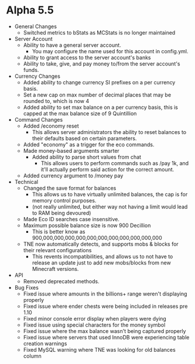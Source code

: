 Alpha 5.5
=============================
- General Changes
  - Switched metrics to bStats as MCStats is no longer maintained
- Server Account
  - Ability to have a general server account.
    - You may configure the name used for this account in config.yml.
  - Ability to grant access to the server account's banks
  - Ability to take, give, and pay money to/from the server account's funds.
- Currency Changes
  - Added ability to change currency SI prefixes on a per currency basis.
  - Set a new cap on max number of decimal places that may be rounded to, which is now 4
  - Added ability to set max balance on a per currency basis, this is capped at the max balance size of 9 Quintillion
- Command Changes
  - Added /economy reset
    - This allows server administrators the ability to reset balances to their defaults based on certain parameters.
  - Added "economy" as a trigger for the eco commands.  
  - Made money-based arguments smarter
    - Added ability to parse short values from chat
      - This allows users to perform commands such as /pay <player> 1k, and it'll actually perform said action for the correct amount.
  - Added currency argument to /money pay    
- Technical
  - Changed the save format for balances
    - This allows us to have virtually unlimited balances, the cap is for memory control purposes.
    - (not really unlimited, but either way not having a limit would lead to RAM being devoured)
  - Made Eco ID searches case insensitive.
  - Maximum possible balance size is now 900 Decillion
    - This is better know as 900,000,000,000,000,000,000,000,000,000,000,000
  - TNE now automatically detects, and supports mobs & blocks for their relevant configurations
    - This revents incompatibilities, and allows us to not have to release an update just to add new mobs/blocks from new Minecraft versions.
- API
  - Removed deprecated methods.
- Bug Fixes
  - Fixed issue where amounts in the billions+ range weren't displaying properly
  - Fixed issue where ender chests were being included in releases pre 1.10
  - Fixed minor console error display when players were dying
  - Fixed issue using special characters for the money symbol
  - Fixed issue where the max balance wasn't being captured properly
  - Fixed issue where servers that used InnoDB were experiencing table creation warnings
  - Fixed MySQL warning where TNE was looking for old balances column